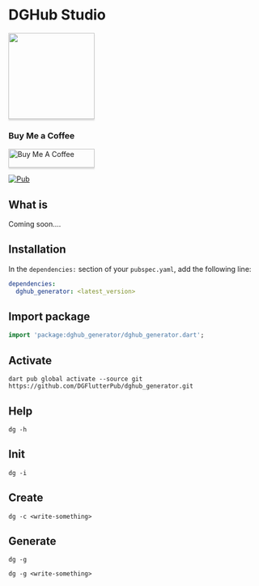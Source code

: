 # DGHub Studio

<a href="https://t.me/dghub_founder" target="_blank"><img src="https://avatars.githubusercontent.com/u/112307287?v=4 | width=100" style="height: 170px !important;width: 170px !important;box-shadow: 0px 3px 2px 0px rgba(190, 190, 190, 0.5) !important;-webkit-box-shadow: 0px 3px 2px 0px rgba(190, 190, 190, 0.5) !important;" ></a>

### Buy Me a Coffee

<a href="https://www.paypal.me/dghubfounder" target="_blank"><img src="https://www.buymeacoffee.com/assets/img/custom_images/orange_img.png" alt="Buy Me A Coffee" style="height: 37px !important;width: 170px !important;box-shadow: 0px 3px 2px 0px rgba(190, 190, 190, 0.5) !important;-webkit-box-shadow: 0px 3px 2px 0px rgba(190, 190, 190, 0.5) !important;" ></a>

[![Pub](https://img.shields.io/pub/v/font_awesome_flutter.svg)](https://pub.dartlang.org/packages/dghub_web_scrapper)

## What is

Coming soon....

## Installation

In the `dependencies:` section of your `pubspec.yaml`, add the following line:

```yaml
dependencies:
  dghub_generator: <latest_version>
```

## Import package

```dart
import 'package:dghub_generator/dghub_generator.dart';
```

## Activate

```
dart pub global activate --source git https://github.com/DGFlutterPub/dghub_generator.git
```

## Help

```
dg -h
```

## Init

```
dg -i
```

## Create

```
dg -c <write-something>
```

## Generate

```
dg -g
```

```
dg -g <write-something>
```